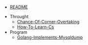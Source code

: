 * [README](README.md)
- Throught
    * [Chance-Of-Corner-Overtaking](1-throught/0302-chance-of-corner-overtaking.md)
    * [How-To-Learn-Cs](1-throught/0326-how-to-learn-cs.md)
- Program
    * [Golang-Implements-Mysqldump](2-program/0325-golang-implements-mysqldump.md)

